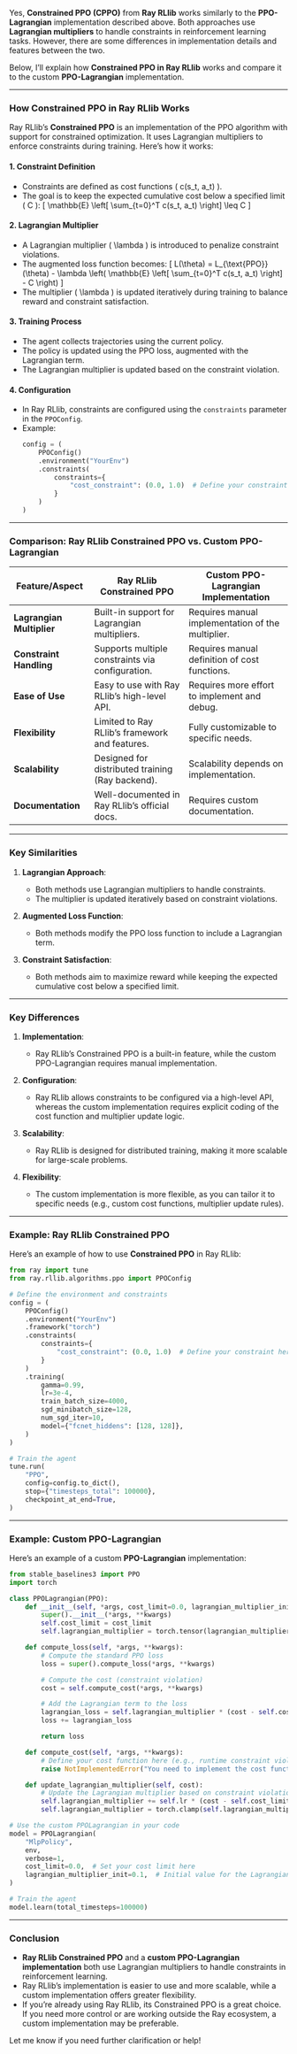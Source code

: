 Yes, **Constrained PPO (CPPO)** from **Ray RLlib** works similarly to the **PPO-Lagrangian** implementation described above. Both approaches use **Lagrangian multipliers** to handle constraints in reinforcement learning tasks. However, there are some differences in implementation details and features between the two.

Below, I’ll explain how **Constrained PPO in Ray RLlib** works and compare it to the custom **PPO-Lagrangian** implementation.

---

### How Constrained PPO in Ray RLlib Works

Ray RLlib’s **Constrained PPO** is an implementation of the PPO algorithm with support for constrained optimization. It uses Lagrangian multipliers to enforce constraints during training. Here’s how it works:

#### 1. **Constraint Definition**
   - Constraints are defined as cost functions \( c(s_t, a_t) \).
   - The goal is to keep the expected cumulative cost below a specified limit \( C \):
     \[
     \mathbb{E} \left[ \sum_{t=0}^T c(s_t, a_t) \right] \leq C
     \]

#### 2. **Lagrangian Multiplier**
   - A Lagrangian multiplier \( \lambda \) is introduced to penalize constraint violations.
   - The augmented loss function becomes:
     \[
     L(\theta) = L_{\text{PPO}}(\theta) - \lambda \left( \mathbb{E} \left[ \sum_{t=0}^T c(s_t, a_t) \right] - C \right)
     \]
   - The multiplier \( \lambda \) is updated iteratively during training to balance reward and constraint satisfaction.

#### 3. **Training Process**
   - The agent collects trajectories using the current policy.
   - The policy is updated using the PPO loss, augmented with the Lagrangian term.
   - The Lagrangian multiplier is updated based on the constraint violation.

#### 4. **Configuration**
   - In Ray RLlib, constraints are configured using the `constraints` parameter in the `PPOConfig`.
   - Example:
     ```python
     config = (
         PPOConfig()
         .environment("YourEnv")
         .constraints(
             constraints={
                 "cost_constraint": (0.0, 1.0)  # Define your constraint here
             }
         )
     )
     ```

---

### Comparison: Ray RLlib Constrained PPO vs. Custom PPO-Lagrangian

| Feature/Aspect               | Ray RLlib Constrained PPO                          | Custom PPO-Lagrangian Implementation              |
|------------------------------|---------------------------------------------------|--------------------------------------------------|
| **Lagrangian Multiplier**     | Built-in support for Lagrangian multipliers.      | Requires manual implementation of the multiplier.|
| **Constraint Handling**       | Supports multiple constraints via configuration.  | Requires manual definition of cost functions.    |
| **Ease of Use**               | Easy to use with Ray RLlib’s high-level API.      | Requires more effort to implement and debug.     |
| **Flexibility**               | Limited to Ray RLlib’s framework and features.    | Fully customizable to specific needs.            |
| **Scalability**               | Designed for distributed training (Ray backend).  | Scalability depends on implementation.           |
| **Documentation**             | Well-documented in Ray RLlib’s official docs.     | Requires custom documentation.                   |

---

### Key Similarities

1. **Lagrangian Approach**:
   - Both methods use Lagrangian multipliers to handle constraints.
   - The multiplier is updated iteratively based on constraint violations.

2. **Augmented Loss Function**:
   - Both methods modify the PPO loss function to include a Lagrangian term.

3. **Constraint Satisfaction**:
   - Both methods aim to maximize reward while keeping the expected cumulative cost below a specified limit.

---

### Key Differences

1. **Implementation**:
   - Ray RLlib’s Constrained PPO is a built-in feature, while the custom PPO-Lagrangian requires manual implementation.

2. **Configuration**:
   - Ray RLlib allows constraints to be configured via a high-level API, whereas the custom implementation requires explicit coding of the cost function and multiplier update logic.

3. **Scalability**:
   - Ray RLlib is designed for distributed training, making it more scalable for large-scale problems.

4. **Flexibility**:
   - The custom implementation is more flexible, as you can tailor it to specific needs (e.g., custom cost functions, multiplier update rules).

---

### Example: Ray RLlib Constrained PPO

Here’s an example of how to use **Constrained PPO** in Ray RLlib:

```python
from ray import tune
from ray.rllib.algorithms.ppo import PPOConfig

# Define the environment and constraints
config = (
    PPOConfig()
    .environment("YourEnv")
    .framework("torch")
    .constraints(
        constraints={
            "cost_constraint": (0.0, 1.0)  # Define your constraint here
        }
    )
    .training(
        gamma=0.99,
        lr=3e-4,
        train_batch_size=4000,
        sgd_minibatch_size=128,
        num_sgd_iter=10,
        model={"fcnet_hiddens": [128, 128]},
    )
)

# Train the agent
tune.run(
    "PPO",
    config=config.to_dict(),
    stop={"timesteps_total": 100000},
    checkpoint_at_end=True,
)
```

---

### Example: Custom PPO-Lagrangian

Here’s an example of a custom **PPO-Lagrangian** implementation:

```python
from stable_baselines3 import PPO
import torch

class PPOLagrangian(PPO):
    def __init__(self, *args, cost_limit=0.0, lagrangian_multiplier_init=0.1, **kwargs):
        super().__init__(*args, **kwargs)
        self.cost_limit = cost_limit
        self.lagrangian_multiplier = torch.tensor(lagrangian_multiplier_init, requires_grad=True, device=self.device)

    def compute_loss(self, *args, **kwargs):
        # Compute the standard PPO loss
        loss = super().compute_loss(*args, **kwargs)

        # Compute the cost (constraint violation)
        cost = self.compute_cost(*args, **kwargs)

        # Add the Lagrangian term to the loss
        lagrangian_loss = self.lagrangian_multiplier * (cost - self.cost_limit)
        loss += lagrangian_loss

        return loss

    def compute_cost(self, *args, **kwargs):
        # Define your cost function here (e.g., runtime constraint violation)
        raise NotImplementedError("You need to implement the cost function.")

    def update_lagrangian_multiplier(self, cost):
        # Update the Lagrangian multiplier based on constraint violation
        self.lagrangian_multiplier += self.lr * (cost - self.cost_limit)
        self.lagrangian_multiplier = torch.clamp(self.lagrangian_multiplier, min=0.0)

# Use the custom PPOLagrangian in your code
model = PPOLagrangian(
    "MlpPolicy",
    env,
    verbose=1,
    cost_limit=0.0,  # Set your cost limit here
    lagrangian_multiplier_init=0.1,  # Initial value for the Lagrangian multiplier
)

# Train the agent
model.learn(total_timesteps=100000)
```

---

### Conclusion

- **Ray RLlib Constrained PPO** and a **custom PPO-Lagrangian implementation** both use Lagrangian multipliers to handle constraints in reinforcement learning.
- Ray RLlib’s implementation is easier to use and more scalable, while a custom implementation offers greater flexibility.
- If you’re already using Ray RLlib, its Constrained PPO is a great choice. If you need more control or are working outside the Ray ecosystem, a custom implementation may be preferable.

Let me know if you need further clarification or help!
